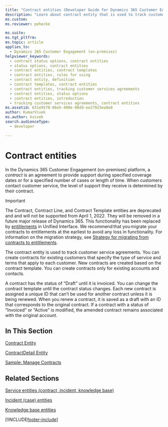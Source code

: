 ```yaml
---
title: "Contract entities (Developer Guide for Dynamics 365 Customer Engagement (on-premises)) | MicrosoftDocs"
description: "Learn about contract entity that is used to track customer service agreements. You can create contracts for existing customers that specify the type of service and terms that apply to each customer."
ms.custom: 
ms.reviewer: pehecke

ms.suite: 
ms.tgt_pltfrm: 
ms.topic: article
applies_to: 
  - Dynamics 365 Customer Engagement (on-premises)
helpviewer_keywords: 
  - contract status options, contract entities
  - status options, contract entities
  - contract entities, contract templates
  - contract entities, rules for using
  - contract entity, definition
  - contract templates, contract entities
  - contract entities, tracking customer services agreements
  - contract entities, status options
  - contract entities, introduction
  - tracking customer services agreements, contract entities
ms.assetid: 631e9570-86e5-490e-98dd-ee27925ea8e8
author: KumarVivek
ms.author: kvivek
search.audienceType: 
  - developer

---
```

# Contract entities

In the Dynamics 365 Customer Engagement (on-premises) platform, a *contract* is an agreement to provide support during specified coverage dates or for a specified number of cases or length of time. When customers contact customer service, the level of support they receive is determined by their contract.

> [!IMPORTANT]
> The Contract, Contract Line, and Contract Template entities are deprecated and and will not be supported from April 1, 2022. They will be removed in a future major release of Dynamics 365. This functionality has been replaced by [entitlements](../../../customer-service/administer/create-entitlement-define-support-terms-customer.md) in Unified Interface. We recommend that you migrate your contracts to entitlements at the earliest to avoid any loss in functionality. For information on the migration strategy, see [Strategy for migrating from contracts to entitlements](../../../customer-service/administer/contract-to-entitlement-migration.md).
  
 The contract entity is used to track customer service agreements. You can create contracts for existing customers that specify the type of service and terms that apply to each customer. New contracts are created based on the contract template. You can create contracts only for existing accounts and contacts.  
  
 A contract has the status of “Draft” until it is invoiced. You can change the contract template until the contract status changes. Each new contract is assigned a unique ID that can’t be used for another contract unless it is being renewed. When you renew a contract, it is saved as a draft with an ID that corresponds to the original contract. If a contract with a status of “Invoiced” or “Active” is modified, the amended contract remains associated with the original account.  
  
## In This Section  
 [Contract Entity](entities/contract.md)  
  
 [ContractDetail Entity](entities/contractdetail.md)  
  
 [Sample: Manage Contracts](sample-manage-contracts.md)  
  
## Related Sections  
 [Service entities (contract, incident, knowledge base)](service-entities.md)  
  
 [Incident (case) entities](incident-case-entities.md)  
  
 [Knowledge base entities](knowledge-management-entities.md)


[!INCLUDE[footer-include](../../../includes/footer-banner.md)]
